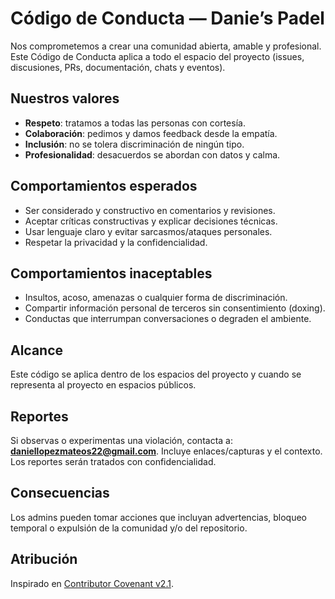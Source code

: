 # Código de Conducta — Danie’s Padel

Nos comprometemos a crear una comunidad abierta, amable y profesional. Este Código de Conducta aplica a todo el espacio del proyecto (issues, discusiones, PRs, documentación, chats y eventos).

## Nuestros valores
- **Respeto**: tratamos a todas las personas con cortesía.
- **Colaboración**: pedimos y damos feedback desde la empatía.
- **Inclusión**: no se tolera discriminación de ningún tipo.
- **Profesionalidad**: desacuerdos se abordan con datos y calma.

## Comportamientos esperados
- Ser considerado y constructivo en comentarios y revisiones.
- Aceptar críticas constructivas y explicar decisiones técnicas.
- Usar lenguaje claro y evitar sarcasmos/ataques personales.
- Respetar la privacidad y la confidencialidad.

## Comportamientos inaceptables
- Insultos, acoso, amenazas o cualquier forma de discriminación.
- Compartir información personal de terceros sin consentimiento (doxing).
- Conductas que interrumpan conversaciones o degraden el ambiente.

## Alcance
Este código se aplica dentro de los espacios del proyecto y cuando se representa al proyecto en espacios públicos.

## Reportes
Si observas o experimentas una violación, contacta a: **daniellopezmateos22@gmail.com**.
Incluye enlaces/capturas y el contexto. Los reportes serán tratados con confidencialidad.

## Consecuencias
Los admins pueden tomar acciones que incluyan advertencias, bloqueo temporal o expulsión de la comunidad y/o del repositorio.

## Atribución
Inspirado en [Contributor Covenant v2.1](https://www.contributor-covenant.org/version/2/1/code_of_conduct/).
